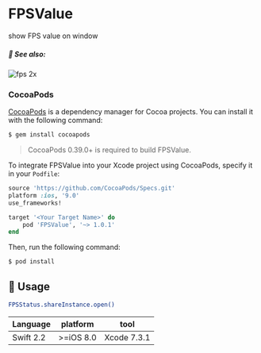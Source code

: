 # FPSValue
show FPS value on window

##### :eyes: See also:
![fps 2x](https://cloud.githubusercontent.com/assets/8440220/17470727/2bcc7ab8-5d71-11e6-999e-e68875652c6f.png)
### CocoaPods

[CocoaPods](http://cocoapods.org) is a dependency manager for Cocoa projects. You can install it with the following command:

```bash
$ gem install cocoapods
```
> CocoaPods 0.39.0+ is required to build FPSValue.

To integrate FPSValue into your Xcode project using CocoaPods, specify it in your `Podfile`:

```ruby
source 'https://github.com/CocoaPods/Specs.git'
platform :ios, '9.0'
use_frameworks!

target '<Your Target Name>' do
    pod 'FPSValue', '~> 1.0.1'
end
```
Then, run the following command:

```bash
$ pod install
```

## :book: Usage
  ``` bash
  FPSStatus.shareInstance.open()
  ```
Language|platform|tool
---|----|---
Swift 2.2|>=iOS 8.0|Xcode 7.3.1
